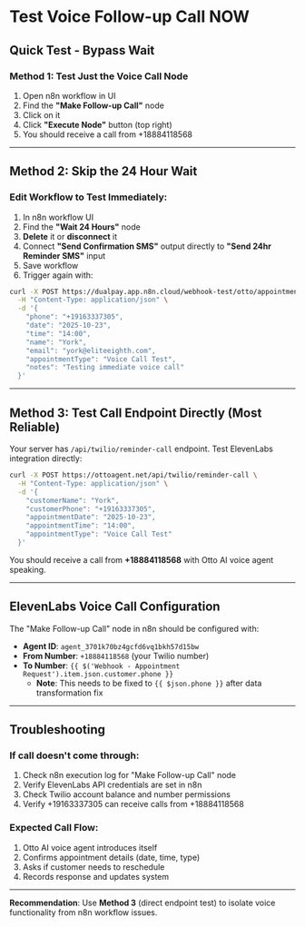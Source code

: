 # Test Voice Follow-up Call NOW

## Quick Test - Bypass Wait

### Method 1: Test Just the Voice Call Node
1. Open n8n workflow in UI
2. Find the **"Make Follow-up Call"** node
3. Click on it
4. Click **"Execute Node"** button (top right)
5. You should receive a call from +18884118568

---

## Method 2: Skip the 24 Hour Wait

### Edit Workflow to Test Immediately:
1. In n8n workflow UI
2. Find the **"Wait 24 Hours"** node
3. **Delete** it or **disconnect** it
4. Connect **"Send Confirmation SMS"** output directly to **"Send 24hr Reminder SMS"** input
5. Save workflow
6. Trigger again with:

```bash
curl -X POST https://dualpay.app.n8n.cloud/webhook-test/otto/appointment-request \
  -H "Content-Type: application/json" \
  -d '{
    "phone": "+19163337305",
    "date": "2025-10-23",
    "time": "14:00",
    "name": "York",
    "email": "york@eliteeighth.com",
    "appointmentType": "Voice Call Test",
    "notes": "Testing immediate voice call"
  }'
```

---

## Method 3: Test Call Endpoint Directly (Most Reliable)

Your server has `/api/twilio/reminder-call` endpoint. Test ElevenLabs integration directly:

```bash
curl -X POST https://ottoagent.net/api/twilio/reminder-call \
  -H "Content-Type: application/json" \
  -d '{
    "customerName": "York",
    "customerPhone": "+19163337305",
    "appointmentDate": "2025-10-23",
    "appointmentTime": "14:00",
    "appointmentType": "Voice Call Test"
  }'
```

You should receive a call from **+18884118568** with Otto AI voice agent speaking.

---

## ElevenLabs Voice Call Configuration

The "Make Follow-up Call" node in n8n should be configured with:

- **Agent ID**: `agent_3701k70bz4gcfd6vq1bkh57d15bw`
- **From Number**: `+18884118568` (your Twilio number)
- **To Number**: `{{ $('Webhook - Appointment Request').item.json.customer.phone }}`
  - **Note**: This needs to be fixed to `{{ $json.phone }}` after data transformation fix

---

## Troubleshooting

### If call doesn't come through:
1. Check n8n execution log for "Make Follow-up Call" node
2. Verify ElevenLabs API credentials are set in n8n
3. Check Twilio account balance and number permissions
4. Verify +19163337305 can receive calls from +18884118568

### Expected Call Flow:
1. Otto AI voice agent introduces itself
2. Confirms appointment details (date, time, type)
3. Asks if customer needs to reschedule
4. Records response and updates system

---

**Recommendation**: Use **Method 3** (direct endpoint test) to isolate voice functionality from n8n workflow issues.
